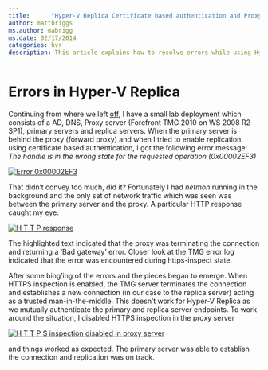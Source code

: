 ```yaml
---
title:      "Hyper-V Replica Certificate based authentication and Proxy servers"
author: mattbriggs
ms.author: mabrigg
ms.date: 02/17/2014
categories: hvr
description: This article explains how to resolve errors while using Hyper-V Replica Certificate based authentication and Proxy servers.
---
```

# Errors in Hyper-V Replica 

Continuing from where we left [off](https://blogs.technet.com/b/virtualization/archive/2014/02/09/proxy-server-on-primary-site.aspx), I have a small lab deployment which consists of a AD, DNS, Proxy server (Forefront TMG 2010 on WS 2008 R2 SP1), primary servers and replica servers. When the primary server is behind the proxy (forward proxy) and when I tried to enable replication using certificate based authentication, I got the following error message: _The handle is in the wrong state for the requested operation (0x00002EF3)_

[![Error 0x00002EF3](https://msdnshared.blob.core.windows.net/media/TNBlogsFS/prod.evol.blogs.technet.com/CommunityServer.Blogs.Components.WeblogFiles/00/00/00/50/45/metablogapi/image_thumb_3E561634.png)](https://msdnshared.blob.core.windows.net/media/TNBlogsFS/prod.evol.blogs.technet.com/CommunityServer.Blogs.Components.WeblogFiles/00/00/00/50/45/metablogapi/image_6A708274.png)

That didn’t convey too much, did it? Fortunately I had _netmon_ running in the background and the only set of network traffic which was seen was between the primary server and the proxy. A particular HTTP response caught my eye:

[![H T T P response](https://msdnshared.blob.core.windows.net/media/TNBlogsFS/prod.evol.blogs.technet.com/CommunityServer.Blogs.Components.WeblogFiles/00/00/00/50/45/metablogapi/image_thumb_584EF7B8.png)](https://msdnshared.blob.core.windows.net/media/TNBlogsFS/prod.evol.blogs.technet.com/CommunityServer.Blogs.Components.WeblogFiles/00/00/00/50/45/metablogapi/image_36CD3778.png)

The highlighted text indicated that the proxy was terminating the connection and returning a ‘Bad gateway’ error. Closer look at the TMG error log indicated that the error was encountered during https-inspect state. 

After some bing’ing of the errors and the pieces began to emerge. When HTTPS inspection is enabled, the TMG server terminates the connection and establishes a new connection (in our case to the replica server) acting as a trusted man-in-the-middle. This doesn’t work for Hyper-V Replica as we mutually authenticate the primary and replica server endpoints. To work around the situation, I disabled HTTPS inspection in the proxy server

[![H T T P S inspection disabled in proxy server](https://msdnshared.blob.core.windows.net/media/TNBlogsFS/prod.evol.blogs.technet.com/CommunityServer.Blogs.Components.WeblogFiles/00/00/00/50/45/metablogapi/image_thumb_2D9B3EFB.png)](https://msdnshared.blob.core.windows.net/media/TNBlogsFS/prod.evol.blogs.technet.com/CommunityServer.Blogs.Components.WeblogFiles/00/00/00/50/45/metablogapi/image_72B17B80.png)

and things worked as expected. The primary server was able to establish the connection and replication was on track.
